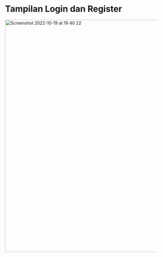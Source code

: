# Tampilan Login dan Register

<img width="766" alt="Screenshot 2022-10-19 at 19 40 22" src="https://user-images.githubusercontent.com/42389395/196776759-4006bf86-18aa-46ca-a07d-a1726c8434d0.png">
